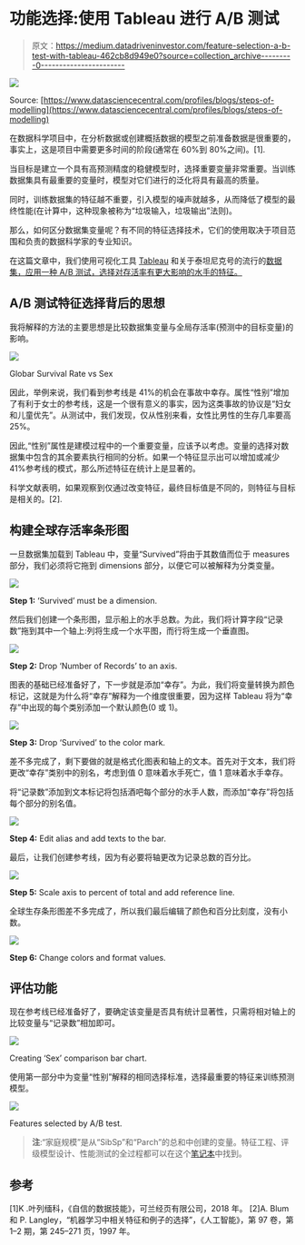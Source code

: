 # 功能选择:使用 Tableau 进行 A/B 测试

> 原文：<https://medium.datadriveninvestor.com/feature-selection-a-b-test-with-tableau-462cb8d949e0?source=collection_archive---------0----------------------->

![](img/8526cd5a4c09eaa802af8d5012f37bc2.png)

Source: [https://www.datasciencecentral.com/profiles/blogs/steps-of-modelling](https://www.datasciencecentral.com/profiles/blogs/steps-of-modelling)

在数据科学项目中，在分析数据或创建概括数据的模型之前准备数据是很重要的，事实上，这是项目中需要更多时间的阶段(通常在 60%到 80%之间)。[1].

当目标是建立一个具有高预测精度的稳健模型时，选择重要变量非常重要。当训练数据集具有最重要的变量时，模型对它们进行的泛化将具有最高的质量。

同时，训练数据集的特征越不重要，引入模型的噪声就越多，从而降低了模型的最终性能(在计算中，这种现象被称为“垃圾输入，垃圾输出”法则)。

那么，如何区分数据集变量呢？有不同的特征选择技术，它们的使用取决于项目范围和负责的数据科学家的专业知识。

在这篇文章中，我们使用可视化工具 [Tableau](https://www.tableau.com/) 和关于泰坦尼克号的流行的[数据集，应用一种 A/B 测试，选择对存活率有更大影响的水手的特征。](https://www.kaggle.com/c/titanic)

## A/B 测试特征选择背后的思想

我将解释的方法的主要思想是比较数据集变量与全局存活率(预测中的目标变量)的影响。

![](img/83ebb5bcc5bd1c66beb09feb252fb6a6.png)

Globar Survival Rate vs Sex

因此，举例来说，我们看到参考线是 41%的机会在事故中幸存。属性“性别”增加了有利于女士的参考线，这是一个很有意义的事实，因为这类事故的协议是“妇女和儿童优先”。从测试中，我们发现，仅从性别来看，女性比男性的生存几率要高 25%。

因此,“性别”属性是建模过程中的一个重要变量，应该予以考虑。变量的选择对数据集中包含的其余要素执行相同的分析。如果一个特征显示出可以增加或减少 41%参考线的模式，那么所述特征在统计上是显著的。

科学文献表明，如果观察到仅通过改变特征，最终目标值是不同的，则特征与目标是相关的。[2].

## 构建全球存活率条形图

一旦数据集加载到 Tableau 中，变量“Survived”将由于其数值而位于 measures 部分，我们必须将它拖到 dimensions 部分，以便它可以被解释为分类变量。

![](img/83330bcb22a476b12542a87124886b00.png)

**Step 1:** ‘Survived’ must be a dimension.

然后我们创建一个条形图，显示船上的水手总数。为此，我们将计算字段“记录数”拖到其中一个轴上:列将生成一个水平图，而行将生成一个垂直图。

![](img/a2683760849d40102a2a7be2be086846.png)

**Step 2:** Drop ‘Number of Records’ to an axis.

图表的基础已经准备好了，下一步就是添加“幸存”。为此，我们将变量转换为颜色标记，这就是为什么将“幸存”解释为一个维度很重要，因为这样 Tableau 将为“幸存”中出现的每个类别添加一个默认颜色(0 或 1)。

![](img/b17a10bd1a44b84fefea257bcc6c8840.png)

**Step 3:** Drop ‘Survived’ to the color mark.

差不多完成了，剩下要做的就是格式化图表和轴上的文本。首先对于文本，我们将更改“幸存”类别中的别名，考虑到值 0 意味着水手死亡，值 1 意味着水手幸存。

将“记录数”添加到文本标记将包括酒吧每个部分的水手人数，而添加“幸存”将包括每个部分的别名值。

![](img/cf27e27b76cb54dd8e588f5bed029024.png)

**Step 4:** Edit alias and add texts to the bar.

最后，让我们创建参考线，因为有必要将轴更改为记录总数的百分比。

![](img/2944182d9a54475e336321f28ee02a89.png)

**Step 5:** Scale axis to percent of total and add reference line.

全球生存条形图差不多完成了，所以我们最后编辑了颜色和百分比刻度，没有小数。

![](img/a4513852adaf6400b5a4d8fb8cd693b1.png)

**Step 6:** Change colors and format values.

## 评估功能

现在参考线已经准备好了，要确定该变量是否具有统计显著性，只需将相对轴上的比较变量与“记录数”相加即可。

![](img/f5ff6c3215137521d72be59a39e12b8f.png)

Creating ‘Sex’ comparison bar chart.

使用第一部分中为变量“性别”解释的相同选择标准，选择最重要的特征来训练预测模型。

![](img/8daebf7f4e7c8c4eb6cf4014d406b1e4.png)

Features selected by A/B test.

> **注**:“家庭规模”是从“SibSp”和“Parch”的总和中创建的变量。特征工程、评级模型设计、性能测试的全过程都可以在这个[笔记本](https://www.kaggle.com/danielmartinezb/titanic-prediction-using-ensemble-learning/notebook)中找到。

## 参考

[1]K .叶列缅科，《自信的数据技能》，可兰经页有限公司，2018 年。
[2]A. Blum 和 P. Langley，“机器学习中相关特征和例子的选择”，《人工智能》，第 97 卷，第 1–2 期，第 245–271 页，1997 年。